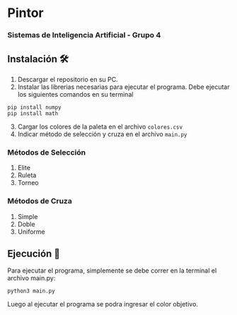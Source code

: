# Pintor

### Sistemas de Inteligencia Artificial - Grupo 4

## Instalación 🛠️

1. Descargar el repositorio en su PC.
2. Instalar las librerias necesarias para ejecutar el programa. Debe ejecutar los siguientes comandos en su terminal
```
pip install numpy
pip install math
```
3. Cargar los colores de la paleta en el archivo `colores.csv`
4. Indicar método de selección y cruza en el archivo `main.py`

### Métodos de Selección
1. Elite
2. Ruleta
3. Torneo

### Métodos de Cruza
1. Simple
2. Doble
3. Uniforme


## Ejecución 🚀

Para ejecutar el programa, simplemente se debe correr en la terminal el archivo main.py:
```
python3 main.py
```
Luego al ejecutar el programa se podra ingresar el color objetivo. 



